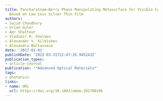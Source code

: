```yaml
---
title: Pancharatnam–Berry Phase Manipulating Metasurface for Visible Color Hologram
  Based on Low Loss Silver Thin Film
authors:
- Sajid Choudhury
- Urcan Guler
- Amr Shaltout
- Vladimir M. Shalaev
- Alexander V. Kildishev
- Alexandra Boltasseva
date: '2017-01-01'
publishDate: '2025-03-31T22:47:28.945243Z'
publication_types:
- article-journal
publication: '*Advanced Optical Materials*'
tags:
- photonics
links:
- name: URL
  url: https://doi.org/10.1002/adom.201700196
---
```

